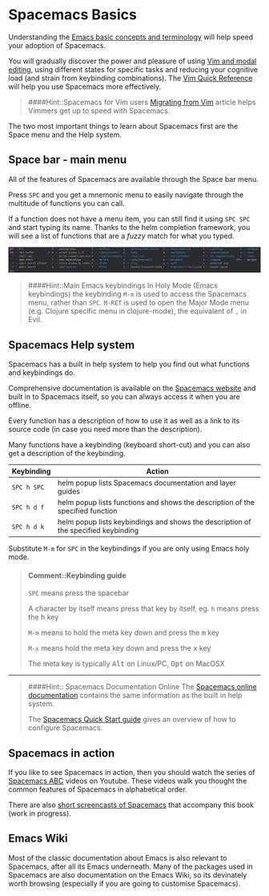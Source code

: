 # Spacemacs Basics

Understanding the [Emacs basic concepts and terminology](emacs-basics.html) will help speed your adoption of Spacemacs.

You will gradually discover the power and pleasure of using [Vim and modal editing](vim-basics.html), using different states for specific tasks and reducing your cognitive load (and strain from keybinding combinations).  The [Vim Quick Reference](/editing/vim-style/vim-quick-reference.html) will help you use Spacemacs more effectively.

> ####Hint::Spacemacs for Vim users
> [Migrating from Vim](https://github.com/syl20bnr/spacemacs/blob/master/doc/VIMUSERS.org) article helps Vimmers get up to speed with Spacemacs.

The two most important things to learn about Spacemacs first are the Space menu and the Help system.

## Space bar - main menu

All of the features of Spacemacs are available through the Space bar menu.

Press `SPC` and you get a mnemonic menu to easily navigate through the multitude of functions you can call.

If a function does not have a menu item, you can still find it using `SPC SPC` and start typing its name.  Thanks to the helm completion framework, you will see a list of functions that are a _fuzzy_ match for what you typed.

[![Spacemacs - space menu](/images/spacemacs-main-menu.png)](/images/spacemacs-main-menu.png)

> ####Hint::Main Emacs keybindings
> In Holy Mode (Emacs keybindings) the keybinding `M-m` is used to access the Spacemacs menu, rather than `SPC`.
> `M-RET` is used to open the Major Mode menu (e.g. Clojure specific menu in clojure-mode), the equivalent of `,` in Evil.

## Spacemacs Help system

Spacemacs has a built in help system to help you find out what functions and keybindings do.


Comprehensive documentation is available on the [Spacemacs website](https://spacemacs.org) and built in to Spacemacs itself, so you can always access it when you are offline.

Every function has a description of how to use it as well as a link to its source code (in case you need more than the description).

Many functions have a keybinding (keyboard short-cut) and you can also get a description of the keybinding.

| Keybinding  | Action                                                                             |
|-------------|------------------------------------------------------------------------------------|
| `SPC h SPC` | helm popup lists Spacemacs documentation and layer guides                          |
| `SPC h d f` | helm popup lists functions and shows the description of the specified function     |
| `SPC h d k` | helm popup lists keybindings and shows the description of the specified keybinding |

Substitute `M-m` for `SPC` in the keybindings if you are only using Emacs holy mode.



> #### Comment::Keybinding guide
> `SPC` means press the spacebar
>
> A character by itself means press that key by itself, eg. `h` means press the <kbd>h</kbd> key
>
> `M-m` means to hold the meta key down and press the <kbd>m</kbd> key
>
> `M-x` means hold the meta key down and press the <kbd>x</kbd> key
>
> The meta key is typically <kbd>Alt</kbd> on Linux/PC, <kbd>Opt</kbd> on MacOSX

------------------------------------------

> ####Hint:: Spacemacs Documentation Online
> The [Spacemacs online documentation](http://spacemacs.org/doc/DOCUMENTATION.html) contains the same information as the built in help system.
>
> The [Spacemacs Quick Start guide](http://spacemacs.org/doc/QUICK_START.html) gives an overview of how to configure Spacemacs.



## Spacemacs in action

If you like to see Spacemacs in action, then you should watch the series of [Spacemacs ABC]() videos on Youtube.  These videos walk you thought the common features of Spacemacs in alphabetical order.

There are also [short screencasts of Spacemacs]() that accompany this book (work in progress).


## Emacs Wiki

Most of the classic documentation about Emacs is also relevant to Spacemacs, after all its Emacs underneath.  Many of the packages used in Spacemacs are also documentation on the Emacs Wiki, so its devinately worth browsing (especially if you are going to customise Spacemacs).
